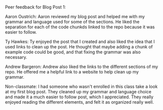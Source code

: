 Peer feedback for Blog Post 1:

Aaron Oustrich:
    Aaron reviewed my blog post and helped me with my grammar and language used for some of the sections. He liked the separation for each of the code chunkds linked to the repo because it was easier to follow. 

Ty Hawkes:
    Ty enjoyed the post that I created and also liked the idea that I used links to clean up the post. He thought that maybe adding a chunk of example code could be good, and that fixing the grammar was also necessary. 

Andrew Bargeron:
    Andrew also liked the links to the different sections of my repo. He offered me a helpful link to a website to help clean up my grammar. 

Non-classmate:
    I had someone who wasn't enrolled in this class take a look at my first blog post. They cleaned up my grammar and language choice and made it a much easier to follow post, which I appreciated. They really enjoyed reading the different elements, and felt it as organized really well. 